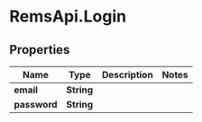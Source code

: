 # RemsApi.Login

## Properties
Name | Type | Description | Notes
------------ | ------------- | ------------- | -------------
**email** | **String** |  | 
**password** | **String** |  | 


